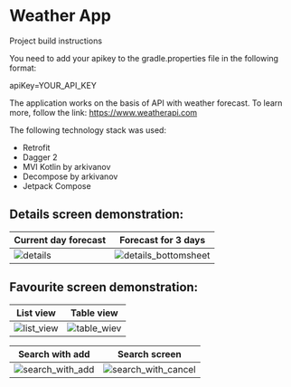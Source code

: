 # Weather App

Project build instructions

You need to add your apikey to the gradle.properties file in the following format:

apiKey=YOUR_API_KEY

The application works on the basis of API with weather forecast. To learn more, follow the link: https://www.weatherapi.com

The following technology stack was used:
- Retrofit
- Dagger 2
- MVI Kotlin by arkivanov
- Decompose by arkivanov
- Jetpack Compose

## Details screen demonstration:

| Current day forecast | Forecast for 3 days |
| ----------- | ---------- |
| ![details](https://github.com/user-attachments/assets/d582659a-c7a3-4b7c-a3ea-7430663f04dd) | ![details_bottomsheet](https://github.com/user-attachments/assets/2c2dec85-8e43-445f-8323-f39a9658a243) |

## Favourite screen demonstration:

| List view | Table view |
| --------------- | --------------- |
| ![list_view](https://github.com/user-attachments/assets/1db67075-96b2-4bac-ab90-3cc93af6d907) | ![table_wiev](https://github.com/user-attachments/assets/5e04bdb0-9023-4ee7-a0a5-c263d79c7102) |


| Search with add | Search screen |
| --------------- | --------------- |
| ![search_with_add](https://github.com/user-attachments/assets/753906a0-b963-4300-b530-836d0e72f263) | ![search_with_cancel](https://github.com/user-attachments/assets/d830f6f2-95ff-4a94-b8c8-f9ea251d191a) |
